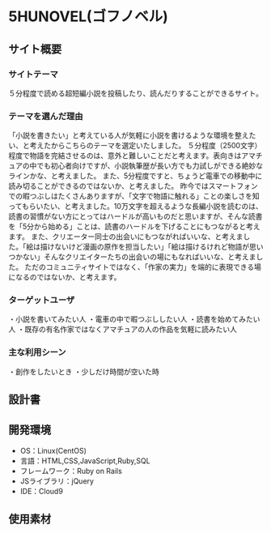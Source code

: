 # 5HUNOVEL(ゴフノベル)

## サイト概要
### サイトテーマ
５分程度で読める超短編小説を投稿したり、読んだりすることができるサイト。

### テーマを選んだ理由
「小説を書きたい」と考えている人が気軽に小説を書けるような環境を整えたい、と考えたからこちらのテーマを選定いたしました。
５分程度（2500文字）程度で物語を完結させるのは、意外と難しいことだと考えます。表向きはアマチュアの中でも初心者向けですが、小説執筆歴が長い方でも力試しができる絶妙なラインかな、と考えました。
また、5分程度ですと、ちょうど電車での移動中に読み切ることができるのではないか、と考えました。
昨今ではスマートフォンでの暇つぶしはたくさんありますが、「文字で物語に触れる」ことの楽しさを知ってもらいたい、と考えました。10万文字を超えるような長編小説を読むのは、
読書の習慣がない方にとってはハードルが高いものだと思いますが、そんな読書を「5分から始める」ことは、読書のハードルを下げることにもつながると考えます。
また、クリエーター同士の出会いにもつながればいいな、と考えました。「絵は描けないけど漫画の原作を担当したい」「絵は描けるけれど物語が思いつかない」そんなクリエイターたちの出会いの場にもなればいいな、と考えました。
ただのコミュニティサイトではなく、「作家の実力」を端的に表現できる場になるのではないか、と考えます。

### ターゲットユーザ
・小説を書いてみたい人
・電車の中で暇つぶししたい人
・読書を始めてみたい人
・既存の有名作家ではなくアマチュアの人の作品を気軽に読みたい人

### 主な利用シーン
・創作をしたいとき
・少しだけ時間が空いた時

## 設計書


## 開発環境
- OS：Linux(CentOS)
- 言語：HTML,CSS,JavaScript,Ruby,SQL
- フレームワーク：Ruby on Rails
- JSライブラリ：jQuery
- IDE：Cloud9

## 使用素材
